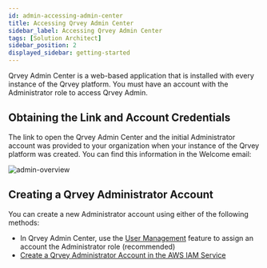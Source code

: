 ```yaml
---
id: admin-accessing-admin-center
title: Accessing Qrvey Admin Center
sidebar_label: Accessing Qrvey Admin Center
tags: [Solution Architect]
sidebar_position: 2
displayed_sidebar: getting-started
---
```



Qrvey Admin Center is a web-based application that is installed with every instance of the Qrvey platform. You must have an account with the Administrator role to access Qrvey Admin. 

## Obtaining the Link and Account Credentials

The link to open the Qrvey Admin Center and the initial Administrator account was provided to your organization when your instance of the Qrvey platform was created. You can find this information in the Welcome email:

![admin-overview](https://s3.amazonaws.com/cdn.qrvey.com/documentation_assets/admin/Administering+Qrvey+Composer/ac-overview1.png)


## Creating a Qrvey Administrator Account
You can create a new Administrator account using either of the following methods:
- In Qrvey Admin Center, use the [User Management](./managing-users.md) feature to assign an account the Administrator role (recommended)
- [Create a Qrvey Administrator Account in the AWS IAM Service](create-admin-using-aws-iam.md)

